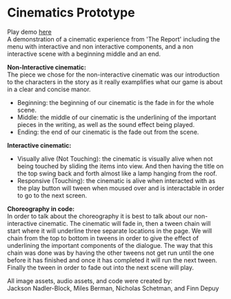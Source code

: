# Cinematics Prototype
Play demo [here](https://mbermanucsc.github.io/finalPrototypes/cinematics/)  
A demonstration of a cinematic experience from 'The Report' including
the menu with interactive and non interactive components, and a non interactive scene with a beginning middle and an end.

**Non-Interactive cinematic:**    
The piece we chose for the non-interactive cinematic was our introduction to the characters in the story as it really examplifies what our game is about in a clear and concise manor.  
- Beginning: the beginning of our cinematic is the fade in for the whole scene.  
- Middle: the middle of our cinematic is the underlining of the important pieces in the writing, as well as the sound effect being played.  
- Ending: the end of our cinematic is the fade out from the scene.  

**Interactive cinematic:**  
 - Visually alive (Not Touching):
        the cinematic is visually alive when not being touched by sliding the items into view. And then having the title on the top swing back and forth almost like a lamp hanging from the roof.
 - Responsive (Touching):
        the cinematic is alive when interacted with as the play button will tween when moused over and is interactable in order to go to the next screen.


**Choreography in code:**  
In order to talk about the choreography it is best to talk about our non-interactive cinematic. The cinematic will fade in, then a tween chain will start where it will underline three separate locations in the page. We will chain from the top to bottom in tweens in order to give the effect of underlining the important components of the dialogue. The way that this chain was done was by having the other tweens not get run until the one before it has finished and once it has completed it will run the next tween. Finally the tween in order to fade out into the next scene will play.

  
All image assets, audio assets, and code were created by:  
Jackson Nadler-Block, Miles Berman, Nicholas Schetman, and Finn Depuy
